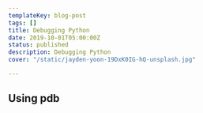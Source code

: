 ```yaml
---
templateKey: blog-post
tags: []
title: Debugging Python
date: 2019-10-01T05:00:00Z
status: published
description: Debugging Python
cover: "/static/jayden-yoon-19DxK0IG-hQ-unsplash.jpg"

---
```

## Using pdb
